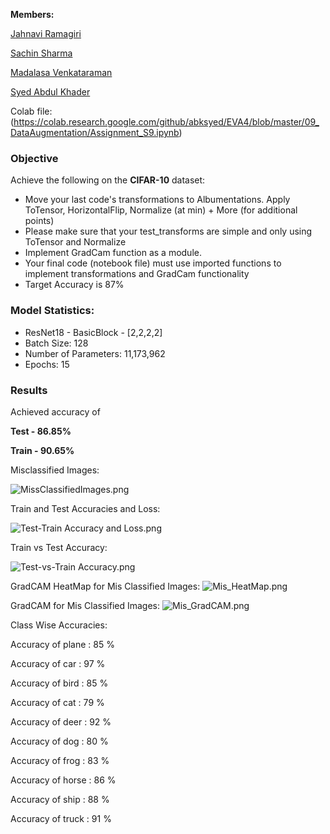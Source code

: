 **Members:**

[Jahnavi Ramagiri](https://canvas.instructure.com/courses/1804302/users/25685093)

[Sachin Sharma](https://canvas.instructure.com/courses/1804302/users/23724529)

[Madalasa Venkataraman](https://canvas.instructure.com/courses/1804302/users/25685106)

[Syed Abdul Khader](https://canvas.instructure.com/courses/1804302/users/25685109)

Colab file:(https://colab.research.google.com/github/abksyed/EVA4/blob/master/09_DataAugmentation/Assignment_S9.ipynb)

### **Objective**

Achieve the following on the **CIFAR-10** dataset:

- Move your last code's transformations to Albumentations. Apply ToTensor, HorizontalFlip, Normalize (at min) + More (for additional points)
- Please make sure that your test_transforms are simple and only using ToTensor and Normalize
- Implement GradCam function as a module. 
- Your final code (notebook file) must use imported functions to implement transformations and GradCam functionality
- Target Accuracy is 87%

### **Model Statistics:**

- ResNet18 - BasicBlock - [2,2,2,2]
- Batch Size: 128
- Number of Parameters: 11,173,962
- Epochs: 15

### **Results**

Achieved accuracy of

**Test - 86.85%**

**Train - 90.65%**

Misclassified Images:

![MissClassifiedImages.png](https://github.com/abksyed/EVA4/blob/master/09_DataAugmentation/Images/MisClassify.png)

Train and Test Accuracies and Loss:

![Test-Train Accuracy and Loss.png](https://github.com/abksyed/EVA4/blob/master/09_DataAugmentation/Images/TrainTestLossAcc.png)

Train vs Test Accuracy:

![Test-vs-Train Accuracy.png](https://github.com/abksyed/EVA4/blob/master/09_DataAugmentation/Images/TestvTrain.png)

GradCAM HeatMap for Mis Classified Images:
![Mis_HeatMap.png](https://github.com/abksyed/EVA4/blob/master/09_DataAugmentation/Images/Mis_HeatMap.png)

GradCAM for Mis Classified Images:
![Mis_GradCAM.png](https://github.com/abksyed/EVA4/blob/master/09_DataAugmentation/Images/Mis_GradCAM.png)


Class Wise Accuracies:

Accuracy of plane : 85 %

Accuracy of   car : 97 %

Accuracy of  bird : 85 %

Accuracy of   cat : 79 %

Accuracy of  deer : 92 %

Accuracy of   dog : 80 %

Accuracy of  frog : 83 %

Accuracy of horse : 86 %

Accuracy of  ship : 88 %

Accuracy of truck : 91 %
